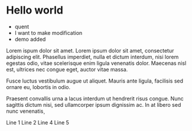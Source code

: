 # Hello world

- quent
- I want to make modification
- demo added

Lorem ispum dolor sit amet.
Lorem ipsum dolor sit amet, consectetur adipiscing elit. Phasellus imperdiet, nulla et dictum interdum, nisi lorem egestas odio, vitae scelerisque enim ligula venenatis dolor. Maecenas nisl est, ultrices nec congue eget, auctor vitae massa.

Fusce luctus vestibulum augue ut aliquet. Mauris ante ligula, facilisis sed ornare eu, lobortis in odio.

Praesent convallis urna a lacus interdum ut hendrerit risus congue. Nunc sagittis dictum nisi, sed ullamcorper ipsum dignissim ac. In at libero sed nunc venenatis¸

Line 1
Line 2
Line 4
Line 5
